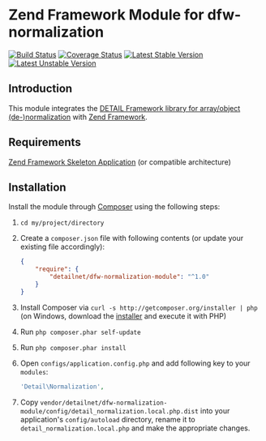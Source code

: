 # Zend Framework Module for dfw-normalization

[![Build Status](https://travis-ci.org/detailnet/dfw-normalization-module.svg?branch=master)](https://travis-ci.org/detailnet/dfw-normalization-module)
[![Coverage Status](https://img.shields.io/coveralls/detailnet/dfw-normalization-module.svg)](https://coveralls.io/r/detailnet/dfw-normalization-module)
[![Latest Stable Version](https://poser.pugx.org/detailnet/dfw-normalization-module/v/stable.svg)](https://packagist.org/packages/detailnet/dfw-normalization-module)
[![Latest Unstable Version](https://poser.pugx.org/detailnet/dfw-normalization-module/v/unstable.svg)](https://packagist.org/packages/detailnet/dfw-normalization-module)

## Introduction
This module integrates the [DETAIL Framework library for array/object (de-)normalization](https://github.com/detailnet/dfw-normalization) with [Zend Framework](https://github.com/zendframework/zendframework).

## Requirements
[Zend Framework Skeleton Application](http://www.github.com/zendframework/ZendSkeletonApplication) (or compatible architecture)

## Installation
Install the module through [Composer](http://getcomposer.org/) using the following steps:

  1. `cd my/project/directory`
  
  2. Create a `composer.json` file with following contents (or update your existing file accordingly):

     ```json
     {
         "require": {
             "detailnet/dfw-normalization-module": "^1.0"
         }
     }
     ```
  3. Install Composer via `curl -s http://getcomposer.org/installer | php` (on Windows, download
     the [installer](http://getcomposer.org/installer) and execute it with PHP)
     
  4. Run `php composer.phar self-update`
     
  5. Run `php composer.phar install`
  
  6. Open `configs/application.config.php` and add following key to your `modules`:

     ```php
     'Detail\Normalization',
     ```

  7. Copy `vendor/detailnet/dfw-normalization-module/config/detail_normalization.local.php.dist` into your application's
     `config/autoload` directory, rename it to `detail_normalization.local.php` and make the appropriate changes.
